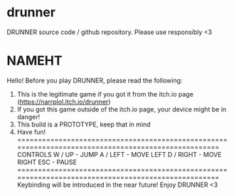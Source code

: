 # drunner
DRUNNER source code / github repository. Please use responsibly &lt;3

NAMEHT
====================================================================================================
Hello! Before you play DRUNNER, please read the following:

1. This is the legitimate game if you got it from the itch.io page (https://narrplol.itch.io/drunner)
2. If you got this game outside of the itch.io page, your device might be in danger!
3. This build is a PROTOTYPE, keep that in mind
5. Have fun!
====================================================================================================
CONTROLS
W / UP - JUMP
A / LEFT - MOVE LEFT
D / RIGHT - MOVE RIGHT
ESC - PAUSE
====================================================================================================
Keybinding will be introduced in the near future!
Enjoy DRUNNER <3
